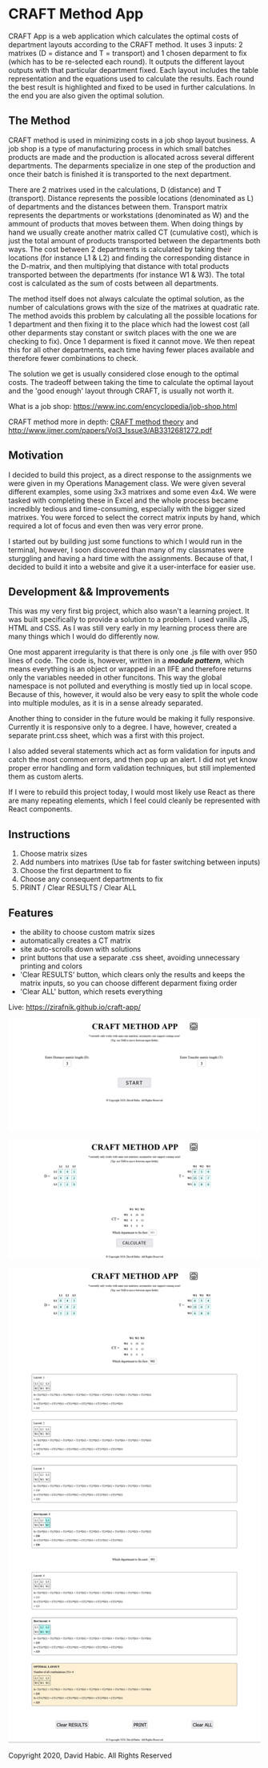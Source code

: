 # CRAFT Method App

CRAFT App is a web application which calculates the optimal costs of department layouts according to the CRAFT method. It uses 3 inputs: 2 matrixes (D = distance and T = transport) and 1 chosen deparment to fix (which has to be re-selected each round). It outputs the different layout outputs with that particular department fixed. Each layout includes the table representation and the equations used to calculate the results. Each round the best result is highlighted and fixed to be used in further calculations. In the end you are also given the optimal solution.

## The Method

CRAFT method is used in minimizing costs in a job shop layout business. A job shop is a type of manufacturing process in which small batches products are made and the production is allocated across several different departments. The deparments specialize in one step of the production and once their batch is finished it is transported to the next department.

There are 2 matrixes used in the calculations, D (distance) and T (transport). Distance represents the possible locations (denominated as L) of departments and the distances between them. Transport matrix represents the departments or workstations (denominated as W) and the ammount of products that moves between them. When doing things by hand we usually create another matrix called CT (cumulative cost), which is just the total amount of products transported between the departments both ways. The cost between 2 departments is calculated by taking their locations (for instance L1 & L2) and finding the corresponding distance in the D-matrix, and then multiplying that distance with total products transported between the departments (for instance W1 & W3). The total cost is calculated as the sum of costs between all departments.

The method itself does not always calculate the optimal solution, as the number of calculations grows with the size of the matrixes at quadratic rate. The method avoids this problem by calculating all the possible locations for 1 department and then fixing it to the place which had the lowest cost (all other deparments stay constant or switch places with the one we are checking to fix). Once 1 deparment is fixed it cannot move. We then repeat this for all other departments, each time having fewer places available and therefore fewer combinations to check.

The solution we get is usually considered close enough to the optimal costs. The tradeoff between taking the time to calculate the optimal layout and the 'good enough' layout through CRAFT, is usually not worth it.

What is a job shop: https://www.inc.com/encyclopedia/job-shop.html

CRAFT method more in depth: [CRAFT method theory](/theory/CRAFT-method.pdf) and http://www.ijmer.com/papers/Vol3_Issue3/AB3312681272.pdf

## Motivation

I decided to build this project, as a direct response to the assignments we were given in my Operations Management class. We were given  several different examples, some using 3x3 matrixes and some even 4x4. We were tasked with completing these in Excel and the whole process became incredibly tedious and time-consuming, especially with the bigger sized matrixes. You were forced to select the correct matrix inputs by hand, which required a lot of focus and even then was very error prone.

I started out by building just some functions to which I would run in the terminal, however, I soon discovered than many of my classmates were sturggling and having a hard time with the assignments. Because of that, I decided to build it into a website and give it a user-interface for easier use.

## Development && Improvements

This was my very first big project, which also wasn't a learning project. It was built specifically to provide a solution to a problem. I used vanilla JS, HTML and CSS. As I was still very early in my learning process there are many things which I would do differently now. 

One most apparent irregularity is that there is only one .js file with over 950 lines of code. The code is, however, written in a ***module pattern***, which means everything is an object or wrapped in an IIFE and therefore returns only the variables needed in other funcitons. This way the global namespace is not polluted and everything is mostly tied up in local scope. Because of this, however, it would also be very easy to split the whole code into multiple modules, as it is in a sense already separated.

Another thing to consider in the future would be making it fully responsive. Currently it is responsive only to a degree. I have, however, created a separate print.css sheet, which was a first with this project.

I also added several statements which act as form validation for inputs and catch the most common errors, and then pop up an alert. I did not yet know proper error handling and form validation techniques, but still implemented them as custom alerts. 

If I were to rebuild this project today, I would most likely use React as there are many repeating elements, which I feel could cleanly be represented with React components.

## Instructions
1. Choose matrix sizes
2. Add numbers into matrixes (Use tab for faster switching between inputs)
3. Choose the first department to fix
4. Choose any consequent departments to fix
5. PRINT / Clear RESULTS / Clear ALL

## Features
- the ability to choose custom matrix sizes
- automatically creates a CT matrix
- site auto-scrolls down with solutions
- print buttons that use a separate .css sheet, avoiding unnecessary printing and colors
- 'Clear RESULTS' button, which clears only the results and keeps the matrix inputs, so you can choose different deparment fixing order
- 'Clear ALL' button, which resets everything


Live: https://zirafnik.github.io/craft-app/

![Screenshot1](/screenshots/screenshot1.png)

![Screenshot2](/screenshots/screenshot2.png)

![Screenshot3](/screenshots/screenshot3.png)



Copyright 2020, David Habic. All Rights Reserved